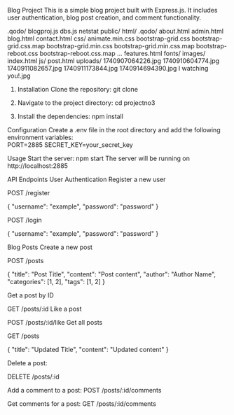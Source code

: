 Blog Project
This is a simple blog project built with Express.js. It includes user authentication, blog post creation, and comment functionality.

.qodo/
blogproj.js
dbs.js
netstat
public/
    html/
        .qodo/
        about.html
        admin.html
        blog.html
        contact.html
        css/
            animate.min.css
            bootstrap-grid.css
            bootstrap-grid.css.map
            bootstrap-grid.min.css
            bootstrap-grid.min.css.map
            bootstrap-reboot.css
            bootstrap-reboot.css.map
            ...
        features.html
        fonts/
        images/
        index.html
        js/
        post.html
    uploads/
        1740907064226.jpg
        1740910604774.jpg
        1740911082657.jpg
        1740911173844.jpg
        1740914694390.jpg
        I watching you!.jpg



1. Installation
Clone the repository:
  git clone <repository-url>

2. Navigate to the project directory:
  cd projectno3

3. Install the dependencies:
     npm install


Configuration
Create a .env file in the root directory and add the following environment variables:  
    PORT=2885
SECRET_KEY=your_secret_key

Usage
Start the server:
  npm start
The server will be running on http://localhost:2885

API Endpoints
User Authentication
Register a new user

POST /register


{
  "username": "example",
  "password": "password"
}


POST /login


{
  "username": "example",
  "password": "password"
}




Blog Posts
Create a new post

  POST /posts



  {
  "title": "Post Title",
  "content": "Post content",
  "author": "Author Name",
  "categories": [1, 2],
  "tags": [1, 2]
}


Get a post by ID

  GET /posts/:id
Like a post

  POST /posts/:id/like
Get all posts

  GET /posts

{
  "title": "Updated Title",
  "content": "Updated content"
}


Delete a post:

DELETE /posts/:id

Add a comment to a post:
  POST /posts/:id/comments


Get comments for a post:
  GET /posts/:id/comments


  
        
